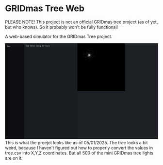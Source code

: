 # GRIDmas Tree Web
 PLEASE NOTE! This project is not an official GRIDmas tree project (as of yet, but who knows). So it probably won't be fully functional!
 
 A web-based simulator for the GRIDmas Tree project. 

![Screenshot](/screenshots/Screenshot.png)
This is what the proejct looks like as of 05/01/2025. The tree looks a bit weird, because I haven't figured out how to properly convert the values in tree.csv into X,Y,Z coordinates. But all 500 of the mini GRIDmas tree lights are on it.